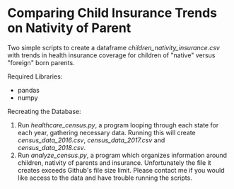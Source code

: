 # Comparing Child Insurance Trends on Nativity of Parent 
Two simple scripts to create a dataframe *children_nativity_insurance.csv* with trends in health insurance coverage for children of "native" versus "foreign" born parents.

Required Libraries:
- pandas
- numpy

Recreating the Database:
1. Run *healthcare_census.py*, a program looping through each state for each year, gathering necessary data. Running this will create *census_data_2016.csv*, *census_data_2017.csv* and *census_data_2018.csv*.
2. Run *analyze_census.py*, a program which organizes information around children, nativity of parents and insurance. Unfortunately the file it creates exceeds Github's file size limit. Please contact me if you would like access to the data and have trouble running the scripts.
